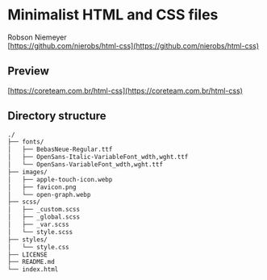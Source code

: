 # Minimalist HTML and CSS files

Robson Niemeyer  
[https://github.com/nierobs/html-css](https://github.com/nierobs/html-css)

## Preview

[https://coreteam.com.br/html-css](https://coreteam.com.br/html-css)

## Directory structure

```bash
./
├── fonts/
│   ├── BebasNeue-Regular.ttf
│   ├── OpenSans-Italic-VariableFont_wdth,wght.ttf
│   └── OpenSans-VariableFont_wdth,wght.ttf
├── images/
│   ├── apple-touch-icon.webp
│   ├── favicon.png
│   └── open-graph.webp
├── scss/
│   ├── _custom.scss
│   ├── _global.scss
│   ├── _var.scss
│   └── style.scss
├── styles/
│   └── style.css
├── LICENSE
├── README.md
└── index.html
```
